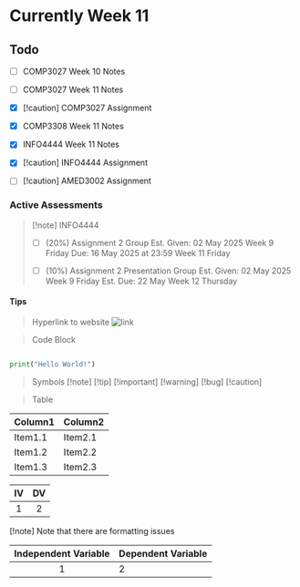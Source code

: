 # Currently Week 11

## Todo

- [ ] COMP3027 Week 10 Notes
- [ ] COMP3027 Week 11 Notes
- [x] [!caution] COMP3027 Assignment

- [x] COMP3308 Week 11 Notes

- [x] INFO4444 Week 11 Notes
- [x] [!caution] INFO4444 Assignment

- [ ] [!caution] AMED3002 Assignment

### Active Assessments
> [!note] INFO4444
> - [ ] (20%) Assignment 2 
>         Group
>      Est. Given: 02 May 2025 Week 9 Friday
>             Due: 16 May 2025 at 23:59 Week 11 Friday
> 
> - [ ] (10%) Assignment 2 Presentation 
>         Group
>      Est. Given: 02 May 2025 Week 9 Friday
>        Est. Due: 22 May Week 12 Thursday

#### Tips

> Hyperlink to website
![link](https://www.bing.com)


> Code Block
```python {filename='demo.py'}

print("Hello World!")

```

> Symbols
[!note]
[!tip]
[!important]
[!warning]
[!bug]
[!caution]

> Table

| Column1 | Column2 |
| -------------- | --------------- |
| Item1.1 | Item2.1 |
| Item1.2 | Item2.2 |
| Item1.3 | Item2.3 |

| IV  | DV  |
| :-: | :-: |
|  1  |  2  |

[!note] Note that there are formatting issues

| Independent Variable | Dependent Variable |
| :-:                  | :--                |
| 1                    | 2                  |





